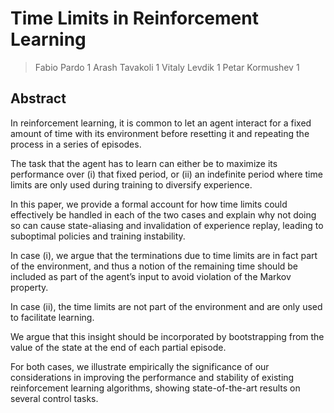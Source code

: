 # Time Limits in Reinforcement Learning

> Fabio Pardo 1 Arash Tavakoli 1 Vitaly Levdik 1 Petar Kormushev 1

## Abstract
In reinforcement learning, it is common to let an agent interact for a fixed amount of time with its environment before resetting it and repeating the process in a series of episodes. 

The task that the agent has to learn can either be to maximize its performance over (i) that fixed period, or (ii) an indefinite period where time limits are only used during training to diversify experience. 

In this paper, we provide a formal account for how time limits could effectively be handled in each of the two cases and explain why not doing so can cause state-aliasing and invalidation of experience replay, leading to suboptimal policies and training instability. 

In case (i), we argue that the terminations due to time limits are in fact part of the environment, and thus a notion of the remaining time should be included as part of the agent’s input to avoid violation of the Markov property. 

In case (ii), the time limits are not part of the environment and are only used to facilitate learning. 

We argue that this insight should be incorporated by bootstrapping from the value of the state at the end of each partial episode. 

For both cases, we illustrate empirically the significance of our considerations in improving the performance and stability of existing reinforcement learning algorithms, showing state-of-the-art results on several control tasks.
